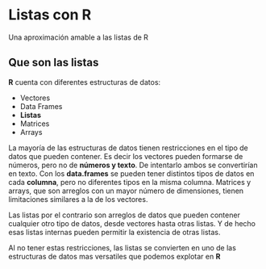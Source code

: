 # Listas con R

Una aproximación amable a las listas de R

##  Que son las listas

**R** cuenta con diferentes estructuras de datos:

* Vectores
* Data Frames
* **Listas**
* Matrices
* Arrays

La mayoría de las estructuras de datos tienen restricciones en el tipo de datos que pueden contener.
Es decir los vectores pueden formarse de números, pero no de **números y texto**. De intentarlo ambos se convertirían en 
texto. Con los **data.frames** se pueden tener distintos tipos de datos en cada **columna**, pero no diferentes tipos en
la misma columna. Matrices y arrays, que son arreglos con un mayor número de dimensiones, tienen limitaciones similares 
a la de los vectores.

Las listas por el contrario son arreglos de datos que pueden contener cualquier otro tipo de datos, desde vectores hasta
otras listas. Y de hecho esas listas internas pueden permitir la existencia de otras listas.

Al no tener estas restricciones, las listas se convierten en uno de las estructuras de datos mas versatiles que podemos 
explotar en **R**
